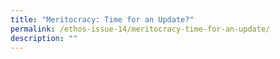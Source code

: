```yaml
---
title: "Meritocracy: Time for an Update?"
permalink: /ethos-issue-14/meritocracy-time-for-an-update/
description: ""
---
```

